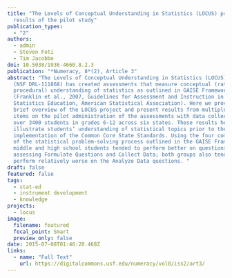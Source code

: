 ```yaml
---
title: "The Levels of Conceptual Understanding in Statistics (LOCUS) project:
  results of the pilot study"
publication_types:
  - "2"
authors:
  - admin
  - Steven Foti
  - Tim Jacobbe
doi: 10.5038/1936-4660.8.2.3
publication: "*Numeracy, 8*(2), Article 3"
abstract: "The Levels of Conceptual Understanding in Statistics (LOCUS) project
  (NSF DRL-111868) has created assessments that measure conceptual (rather than
  procedural) understanding of statistics as outlined in GAISE Framework
  (Franklin et al., 2007, Guidelines for Assessment and Instruction in
  Statistics Education, American Statistical Association). Here we provide a
  brief overview of the LOCUS project and present results from multiple-choice
  items on the pilot administration of the assessments with data collected from
  over 3400 students in grades 6-12 across six states. These results help
  illustrate students’ understanding of statistical topics prior to the
  implementation of the Common Core State Standards. Using the four components
  of the statistical problem-solving process outlined in the GAISE Framework,
  middle and high school students tended to perform better on questions
  assessing Formulate Questions and Collect Data; both groups also tended to
  perform relatively worse on the Analyze Data questions. "
draft: false
featured: false
tags:
  - stat-ed
  - instrument development
  - knowledge
projects:
  - locus
image:
  filename: featured
  focal_point: Smart
  preview_only: false
date: 2015-07-08T01:46:28.468Z
links:
  - name: "Full Text"
    url: https://digitalcommons.usf.edu/numeracy/vol8/iss2/art3/
---
```

